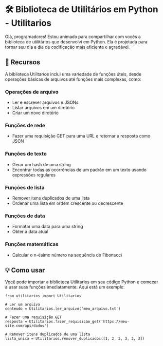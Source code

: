 # 🛠️ Biblioteca de Utilitários em Python - Utilitarios 

Olá, programadores! Estou animado para compartilhar com vocês a biblioteca de utilitários que desenvolvi em Python. Ela é projetada para tornar seu dia a dia de codificação mais eficiente e agradável.

## 🌟 Recursos 

A biblioteca Utilitarios inclui uma variedade de funções úteis, desde operações básicas de arquivos até funções mais complexas, como:

### Operações de arquivo
- Ler e escrever arquivos e JSONs
- Listar arquivos em um diretório
- Criar um novo diretório

### Funções de rede
- Fazer uma requisição GET para uma URL e retornar a resposta como JSON

### Funções de texto
- Gerar um hash de uma string
- Encontrar todas as ocorrências de um padrão em um texto usando expressões regulares

### Funções de lista
- Remover itens duplicados de uma lista
- Ordenar uma lista em ordem crescente ou decrescente

### Funções de data
- Formatar uma data para uma string
- Obter a data atual

### Funções matemáticas
- Calcular o n-ésimo número na sequência de Fibonacci

## 💡 Como usar 

Você pode importar a biblioteca Utilitarios em seu código Python e começar a usar suas funções imediatamente. Aqui está um exemplo:

```
from utilitarios import Utilitarios

# Ler um arquivo
conteudo = Utilitarios.ler_arquivo('meu_arquivo.txt')

# Fazer uma requisição GET
resposta = Utilitarios.fazer_requisicao_get('https://meu-site.com/api/dados')

# Remover itens duplicados de uma lista
lista_unica = Utilitarios.remover_duplicados([1, 2, 2, 3, 3, 3])

